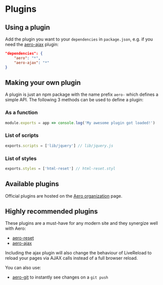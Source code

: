 # Plugins

## Using a plugin

Add the plugin you want to your `dependencies` in `package.json`, e.g. if you need the [aero-ajax](https://github.com/aerojs/aero-ajax) plugin:

```json
"dependencies": {
	"aero": "*",
	"aero-ajax": "*"
}
```

## Making your own plugin
A plugin is just an npm package with the name prefix `aero-` which defines a simple API. The following 3 methods can be used to define a plugin:

### As a function
```js
module.exports = app => console.log('My awesome plugin got loaded!')
```

### List of scripts
```js
exports.scripts = ['lib/jquery'] // lib/jquery.js
```

### List of styles
```js
exports.styles = ['html-reset'] // html-reset.styl
```

## Available plugins

Official plugins are hosted on the [Aero organization](https://github.com/aerojs) page.

## Highly recommended plugins

These plugins are a must-have for any modern site and they synergize well with Aero:

* [aero-reset](https://github.com/aerojs/aero-reset)
* [aero-ajax](https://github.com/aerojs/aero-ajax)

Including the ajax plugin will also change the behaviour of LiveReload to reload your pages via AJAX calls instead of a full browser reload.

You can also use:

* [aero-git](https://github.com/aerojs/aero-git) to instantly see changes on a `git push`